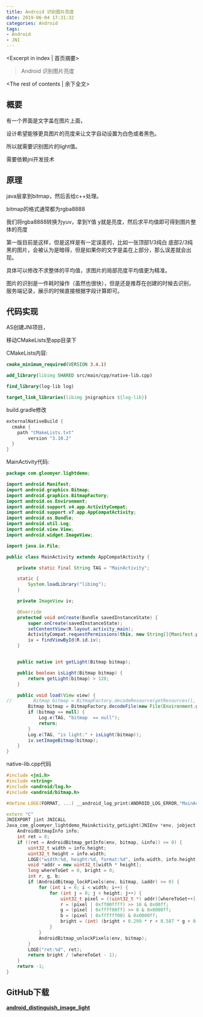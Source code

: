 ```yaml
---
title: Android 识别图片亮度
date: 2019-06-04 17:31:32
categories: Android
tags:
- Android
- JNI
---
```

<Excerpt in index | 首页摘要>
> Android 识别图片亮度
>
<!-- more -->
<The rest of contents | 余下全文>  

## 概要

有一个界面是文字盖在图片上面，

设计希望能够更具图片的亮度来让文字自动设置为白色或者黑色。

所以就需要识别图片的light值。

需要依赖jni开发技术

## 原理

java层拿到bitmap，然后丢给c++处理。

bitmap的格式通常都为rgba8888

我们将rgba8888转换为yuv，拿到Y值 y就是亮度，然后求平均值即可得到图片整体的亮度

第一版目前是这样，但是这样是有一定误差的，比如一张顶部1/3纯白 底部2/3纯黑的图片，会被认为是暗得，但是如果你的文字是盖在上部分，那么误差就会出现。

具体可以修改不求整体的平均值，求图片的局部亮度平均值更为精准。

图片的识别是一件耗时操作（虽然也很快），但是还是推荐在创建的时候去识别，服务端记录，展示的时候直接根据字段计算即可。

## 代码实现

AS创建JNI项目，

移动CMakeLists至app目录下

CMakeLists内容:

```cmake
cmake_minimum_required(VERSION 3.4.1)

add_library(libimg SHARED src/main/cpp/native-lib.cpp)

find_library(log-lib log)

target_link_libraries(libimg jnigraphics ${log-lib})
```

build.gradle修改

```groovy
externalNativeBuild {
  cmake {
    path "CMakeLists.txt"
		version "3.10.2"
  }
}
```

MainActivity代码:

```java
package com.gloomyer.lightdemo;

import android.Manifest;
import android.graphics.Bitmap;
import android.graphics.BitmapFactory;
import android.os.Environment;
import android.support.v4.app.ActivityCompat;
import android.support.v7.app.AppCompatActivity;
import android.os.Bundle;
import android.util.Log;
import android.view.View;
import android.widget.ImageView;

import java.io.File;

public class MainActivity extends AppCompatActivity {

    private static final String TAG = "MainActivity";

    static {
        System.loadLibrary("libimg");
    }

    private ImageView iv;

    @Override
    protected void onCreate(Bundle savedInstanceState) {
        super.onCreate(savedInstanceState);
        setContentView(R.layout.activity_main);
        ActivityCompat.requestPermissions(this, new String[]{Manifest.permission.READ_EXTERNAL_STORAGE}, 123);
        iv = findViewById(R.id.iv);
    }


    public native int getLight(Bitmap bitmap);

    public boolean isLight(Bitmap bitmap) {
        return getLight(bitmap) > 128;
    }

    public void load(View view) {
//        Bitmap bitmap = BitmapFactory.decodeResource(getResources(), R.drawable.demo);
        Bitmap bitmap = BitmapFactory.decodeFile(new File(Environment.getExternalStorageDirectory(), "black.jpeg").getAbsolutePath());
        if (bitmap == null) {
            Log.e(TAG, "bitmap  == null");
            return;
        }
        Log.e(TAG, "is light:" + isLight(bitmap));
        iv.setImageBitmap(bitmap);
    }
}

```

native-lib.cpp代码

```c++
#include <jni.h>
#include <string>
#include <android/log.h>
#include <android/bitmap.h>

#define LOGE(FORMAT, ...) __android_log_print(ANDROID_LOG_ERROR,"MainActivity",FORMAT,##__VA_ARGS__);

extern "C"
JNIEXPORT jint JNICALL
Java_com_gloomyer_lightdemo_MainActivity_getLight(JNIEnv *env, jobject instance, jobject bitmap) {
    AndroidBitmapInfo info;
    int ret = 0;
    if ((ret = AndroidBitmap_getInfo(env, bitmap, &info)) >= 0) {
        uint32_t width = info.height;
        uint32_t height = info.width;
        LOGE("width:%d, height:%d, format:%d", info.width, info.height, info.format);
        void *addr = new uint32_t[width * height];
        long whereToGet = 0, bright = 0;
        int r, g, b;
        if (AndroidBitmap_lockPixels(env, bitmap, &addr) >= 0) {
            for (int i = 0; i < width; i++) {
                for (int j = 0; j < height; j++) {
                    uint32_t pixel = ((uint32_t *) addr)[whereToGet++];
                    r = (pixel | 0xff00ffff) >> 16 & 0x00ff;
                    g = (pixel | 0xffff00ff) >> 8 & 0x0000ff;
                    b = (pixel | 0xffffff00) & 0x0000ff;
                    bright = (int) (bright + 0.299 * r + 0.587 * g + 0.114 * b);
                }
            }
            AndroidBitmap_unlockPixels(env, bitmap);
        }
        LOGE("ret:%d", ret);
        return bright / (whereToGet - 1);
    }
    return -1;
}

```

## GitHub下载

[**android_distinguish_image_light**](https://github.com/Gloomyer/android_distinguish_image_light)

